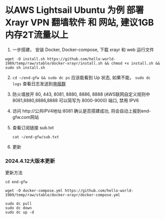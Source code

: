 # 以AWS Lightsail Ubuntu 为例 部署 Xrayr VPN 翻墙软件 和 网站, 建议1GB内存2T流量以上

 1. 一步搭建， 安装 Docker, Docker-compose, 下载 xrayr 和 web 运行文件

```
wget -O install.sh https://github.com/hello-world-1989/temp/raw/stable/docker-xrayr/install.sh && chmod +x install.sh && sudo sh install.sh

```

   
2. `cd ~/end-gfw && sudo dc ps` 应该能看到 Up 状态, 如果不能， `sudo dc logs` 查看日志发送到[电报群](https://t.me/end_gfw1)

3. 防火墙放开 80, 443, 8081, 8880, 8886, 8888 (AWS联网自定义规则中8081,8880,8886,8888 可以简写为 8000-9000) 端口, 禁用 IPV6

5. 访问 http://公共IPV4地址:8081 确认是否搭建成功, 将会自动上报到end-gfw.com网站

6. 查看订阅链接 sub.txt

   ```
   cat ~/end-gfw/sub.txt
   ```
7. 更新 

### 2024.4.12大版本更新

更新方法

```
cd end-gfw

wget -O docker-compose.yml https://github.com/hello-world-1989/temp/raw/stable/docker-xrayr/docker-compose.yml

sudo dc pull
sudo dc down
sudo dc up -d
```

